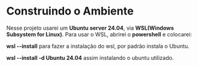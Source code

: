 # Construindo o Ambiente 

Nesse projeto usarei um **Ubuntu server 24.04**, via **WSL(Windows Subsystem for Linux)**.
Para usar o WSL, abrirei o **powershell** e colocarei:

**wsl --install**  para fazer a instalação do wsl, por padrão instala o Ubuntu.

**wsl --install -d Ubuntu 24.04** assim instalando o ubuntu utilizado.

